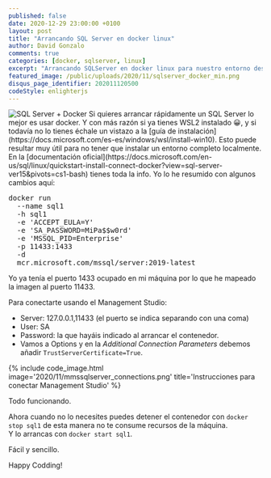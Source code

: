 ```yaml
---
published: false
date: 2020-12-29 23:00:00 +0100
layout: post
title: "Arrancando SQL Server en docker linux"
author: David Gonzalo
comments: true
categories: [docker, sqlserver, linux]
excerpt: "Arrancando SQLServer en docker linux para nuestro entorno desarrollo."
featured_image: /public/uploads/2020/11/sqlserver_docker_min.png
disqus_page_identifier: 202011120500
codeStyle: enlighterjs
---
```

<img src="{{site.baseurl}}public/uploads/2020/11/sqlserver_docker_min.png" style="border:0px" alt="SQL Server + Docker"  />
Si quieres arrancar rápidamente un SQL Server lo mejor es usar docker. Y con más razón si ya tienes WSL2 instalado 😀, y si todavía no lo tienes échale un vistazo a la [guía de instalación](https://docs.microsoft.com/es-es/windows/wsl/install-win10).
Esto puede resultar muy útil para no tener que instalar un entorno completo localmente.
En la [documentación oficial](https://docs.microsoft.com/en-us/sql/linux/quickstart-install-connect-docker?view=sql-server-ver15&pivots=cs1-bash) tienes toda la info. Yo lo he resumido con algunos cambios aquí:
<!--break--> 

<pre data-enlighter-language="bash">
docker run 
  --name sql1 
  -h sql1 
  -e 'ACCEPT_EULA=Y' 
  -e 'SA_PASSWORD=MiPa$$w0rd' 
  -e 'MSSQL_PID=Enterprise' 
  -p 11433:1433 
  -d 
  mcr.microsoft.com/mssql/server:2019-latest
</pre>

Yo ya tenía el puerto 1433 ocupado en mi máquina por lo que he mapeado la imagen al puerto 11433.

Para conectarte usando el Management Studio:
- Server: 127.0.0.1,11433  (el puerto se indica separando con una coma)
- User: SA
- Password: la que hayáis indicado al arrancar el contenedor.
- Vamos a Options y en la *Additional Connection Parameters* debemos añadir `TrustServerCertificate=True`.

{% include code_image.html 
image='2020/11/mmssqlserver_connections.png'
title='Instrucciones para conectar Management Studio'
%}

Todo funcionando.

Ahora cuando no lo necesites puedes detener el contenedor con `docker stop sql1` de esta manera no te consume recursos de la máquina. 
<br/>Y lo arrancas con `docker start sql1`.

Fácil y sencillo.

Happy Codding!